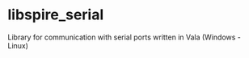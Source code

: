 libspire_serial
===============

Library for communication with serial ports written in Vala (Windows - Linux)